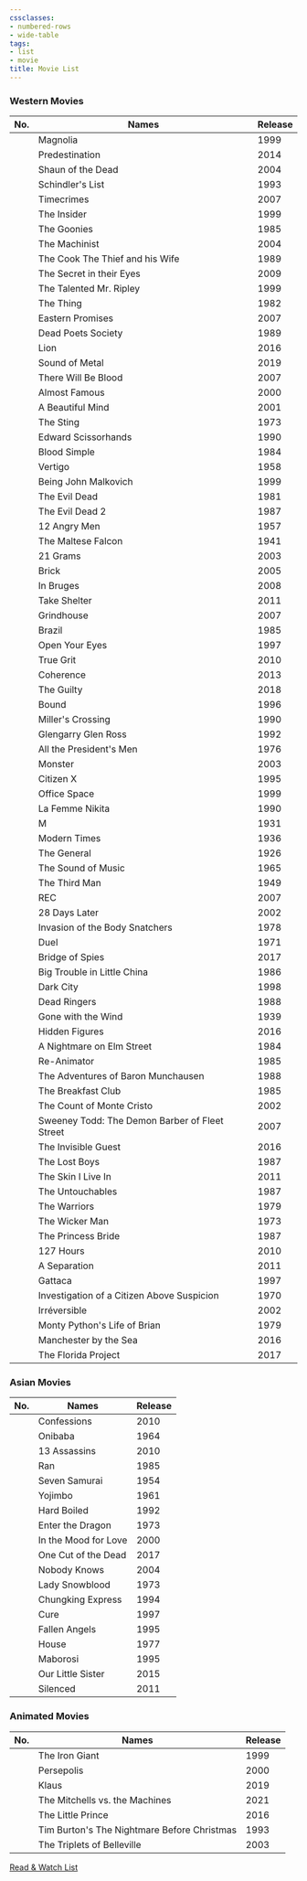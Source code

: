 ```yaml
---
cssclasses:
- numbered-rows
- wide-table
tags:
- list
- movie
title: Movie List
---
```


### Western Movies

| No. | Names | Release |
| ---- | ---- | ---- |
|  | Magnolia | 1999 |
|  | Predestination | 2014 |
|  | Shaun of the Dead | 2004 |
|  | Schindler's List | 1993 |
|  | Timecrimes | 2007 |
|  | The Insider | 1999 |
|  | The Goonies | 1985 |
|  | The Machinist | 2004 |
|  | The Cook The Thief and his Wife | 1989 |
|  | The Secret in their Eyes | 2009 |
|  | The Talented Mr. Ripley | 1999 |
|  | The Thing | 1982 |
|  | Eastern Promises | 2007 |
|  | Dead Poets Society | 1989 |
|  | Lion | 2016 |
|  | Sound of Metal | 2019 |
|  | There Will Be Blood | 2007 |
|  | Almost Famous | 2000 |
|  | A Beautiful Mind | 2001 |
|  | The Sting | 1973 |
|  | Edward Scissorhands | 1990 |
|  | Blood Simple | 1984 |
|  | Vertigo | 1958 |
|  | Being John Malkovich | 1999 |
|  | The Evil Dead | 1981 |
|  | The Evil Dead 2 | 1987 |
|  | 12 Angry Men | 1957 |
|  | The Maltese Falcon | 1941 |
|  | 21 Grams | 2003 |
|  | Brick | 2005 |
|  | In Bruges | 2008 |
|  | Take Shelter | 2011 |
|  | Grindhouse | 2007 |
|  | Brazil | 1985 |
|  | Open Your Eyes | 1997 |
|  | True Grit | 2010 |
|  | Coherence | 2013 |
|  | The Guilty | 2018 |
|  | Bound | 1996 |
|  | Miller's Crossing | 1990 |
|  | Glengarry Glen Ross | 1992 |
|  | All the President's Men | 1976 |
|  | Monster | 2003 |
|  | Citizen X | 1995 |
|  | Office Space | 1999 |
|  | La Femme Nikita | 1990 |
|  | M | 1931 |
|  | Modern Times | 1936 |
|  | The General | 1926 |
|  | The Sound of Music | 1965 |
|  | The Third Man | 1949 |
|  | REC | 2007 |
|  | 28 Days Later | 2002 |
|  | Invasion of the Body Snatchers | 1978 |
|  | Duel | 1971 |
|  | Bridge of Spies | 2017 |
|  | Big Trouble in Little China | 1986 |
|  | Dark City | 1998 |
|  | Dead Ringers | 1988 |
|  | Gone with the Wind | 1939 |
|  | Hidden Figures | 2016 |
|  | A Nightmare on Elm Street | 1984 |
|  | Re-Animator | 1985 |
|  | The Adventures of Baron Munchausen | 1988 |
|  | The Breakfast Club | 1985 |
|  | The Count of Monte Cristo | 2002 |
|  | Sweeney Todd: The Demon Barber of Fleet Street | 2007 |
|  | The Invisible Guest | 2016 |
|  | The Lost Boys | 1987 |
|  | The Skin I Live In | 2011 |
|  | The Untouchables | 1987 |
|  | The Warriors | 1979 |
|  | The Wicker Man | 1973 |
|  | The Princess Bride | 1987 |
|  | 127 Hours | 2010 |
|  | A Separation | 2011 |
|  | Gattaca | 1997 |
|  | Investigation of a Citizen Above Suspicion | 1970 |
|  | Irréversible | 2002 |
|  | Monty Python's Life of Brian | 1979 |
|  | Manchester by the Sea | 2016 |
|  | The Florida Project | 2017 |

### Asian Movies

| No. | Names                | Release |
| --- | -------------------- | ------- |
|     | Confessions          | 2010    |
|     | Onibaba              | 1964    |
|     | 13 Assassins         | 2010    |
|     | Ran                  | 1985    |
|     | Seven Samurai        | 1954    |
|     | Yojimbo              | 1961    |
|     | Hard Boiled          | 1992    |
|     | Enter the Dragon     | 1973    |
|     | In the Mood for Love | 2000    |
|     | One Cut of the Dead  | 2017    |
|     | Nobody Knows         | 2004    |
|     | Lady Snowblood       | 1973    |
|     | Chungking Express    | 1994    |
|     | Cure                 | 1997    |
|     | Fallen Angels        | 1995    |
|     | House                | 1977    |
|     | Maborosi             | 1995    |
|     | Our Little Sister    | 2015    |
|     | Silenced             | 2011    |

### Animated Movies

| No. | Names                                       | Release |
| --- | ------------------------------------------- | ------- |
|     | The Iron Giant                              | 1999    |
|     | Persepolis                                  | 2000    |
|     | Klaus                                       | 2019    |
|     | The Mitchells vs. the Machines              | 2021    |
|     | The Little Prince                           | 2016    |
|     | Tim Burton's The Nightmare Before Christmas | 1993    |
|     | The Triplets of Belleville                  | 2003    |

[Read & Watch List](../read-and-watch-list.md)